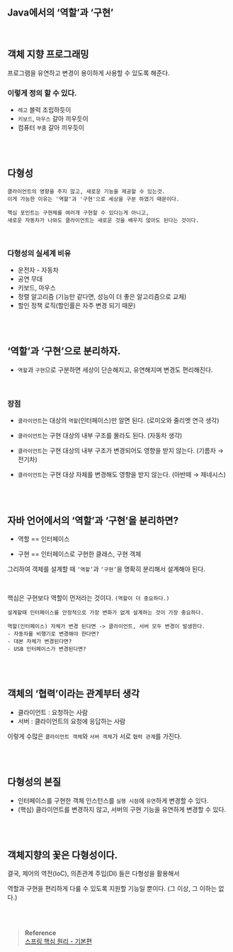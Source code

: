 ## Java에서의 ‘역할’과 ‘구현’

<br/>

## 객체 지향 프로그래밍

프로그램을 유연하고 변경이 용이하게 사용할 수 있도록 해준다.

### 이렇게 정의 할 수 있다.

- `레고` 블럭 조립하듯이
- `키보드`, `마우스` 갈아 끼우듯이
- 컴퓨터 `부품` 갈아 끼우듯이

<br/><br/>

## 다형성

```
클라이언트의 영향을 주지 않고, 새로운 기능을 제공할 수 있는것.
이게 가능한 이유는 '역할'과 '구현'으로 세상을 구분 하였기 때문이다.

핵심 포인트는 구현체를 여러개 구현할 수 있다는게 아니고,
새로운 자동차가 나와도 클라이언트는 새로운 것을 배우지 않아도 된다는 것이다.
```

<br/>

### 다형성의 실세계 비유

- 운전자 - 자동차
- 공연 무대
- 키보드, 마우스
- 정렬 알고리즘 (기능만 같다면, 성능이 더 좋은 알고리즘으로 교체)
- 할인 정책 로직(할인률은 자주 변경 되기 때문)

<br/><br/>

## ‘역할’과 ‘구현’으로 분리하자.

- `역할`과 `구현`으로 구분하면 세상이 단순해지고, 유연해지며 변경도 편리해진다.

<br/>

### 장점

- `클라이언트`는 대상의 `역할`(인터페이스)만 알면 된다. (로미오와 줄리엣 연극 생각)

- `클라이언트`는 구현 대상의 내부 구조를 몰라도 된다. (자동차 생각)
- `클라이언트`는 구현 대상의 내부 구조가 변경되어도 영향을 받지 않는다. (기름차 → 전기차)
- `클라이언트`는 구현 대상 자체를 변경해도 영향을 받지 않는다. (아반떼 → 제네시스)

<br/><br/>

## 자바 언어에서의 ‘역할’과 ‘구현’을 분리하면?

- 역할 == 인터페이스

- 구현 == 인터페이스로 구현한 클래스, 구현 객체

그리하여 객체를 설계할 때 `‘역할’`과 `‘구현’`을 명확히 분리해서 설계해야 된다.

<br/>

핵심은 구현보다 역할이 먼저라는 것이다. `(역할이 더 중요하다.)`

```
설계할때 인터페이스를 안정적으로 가장 변화가 없게 설계하는 것이 가장 중요하다.

역할(인터페이스) 자체가 변경 된다면 -> 클라이언트, 서버 모두 변경이 발생한다.
- 자동차를 비행기로 변경해야 한다면?
- 대본 자체가 변경된다면?
- USB 인터페이스가 변경된다면?
```

<br/><br/>

## 객체의 ‘협력’이라는 관계부터 생각

- 클라이언트 : 요청하는 사람
- 서버 : 클라이언트의 요청에 응답하는 사람

이렇게 수많은 `클라이언트 객체`와 `서버 객체`가 서로 `협력 관계`를 가진다.

<br/><br/>

## 다형성의 본질

- 인터페이스를 구현한 객체 인스턴스를 `실행 시점`에 `유연`하게 변경할 수 있다.
- (핵심) 클라이언트를 변경하지 않고, 서버의 구현 기능을 유연하게 변경할 수 있다.

<br/><br/>

## 객체지향의 꽃은 다형성이다.

결국, 제어의 역전(IoC), 의존관계 주입(DI) 들은 다형성을 활용해서 

역할과 구현을 편리하게 다룰 수 있도록 지원할 기능일 뿐이다. (그 이상, 그 이하는 없다.)


<br/><br/>


>**Reference** <br/>[스프링 핵심 원리 - 기본편](https://www.inflearn.com/course/%EC%8A%A4%ED%94%84%EB%A7%81-%ED%95%B5%EC%8B%AC-%EC%9B%90%EB%A6%AC-%EA%B8%B0%EB%B3%B8%ED%8E%B8?utm_source=google&utm_medium=cpc&utm_campaign=04.general_backend&utm_content=spring&utm_term=%EC%8A%A4%ED%94%84%EB%A7%81%20%EC%9E%85%EB%AC%B8&gclid=CjwKCAiAjPyfBhBMEiwAB2CCImohok2YrQ2tRdhqfr3cZvKqkIJOHUJ36u6s1-7C9X1gzZIapTvOtxoCangQAvD_BwE)
